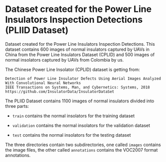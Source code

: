# Dataset created for the Power Line Insulators Inspection Detections (PLIID Dataset)

Dataset created for the Power Line Insulators Inspection Detections. This dataset contains 600 images of normal insulators captured by UAVs in China from the Power Line Insulators Dataset (CPLID) and 500 images of normal insolators captured by UAVs from Colombia by us.

The Chinese Power Line Insolator (CPLID) dataset is getting from:

    Detection of Power Line Insulator Defects Using Aerial Images Analyzed With Convolutional Neural Networks 
    IEEE Transactions on Systems, Man, and Cybernetics: Systems, 2018
    https://github.com/InsulatorData/InsulatorDataSet

The PLIID Dataset contains 1100 images of normal insulators divided into three parts:

- `train` contains the normal insolators for the training dataset


- `validation` contains the normal insolators for the validation dataset


- `test` contains the normal insolators for the testing dataset


The three directories contain two subdirectories, one called `images` contains the image files, the other called `annotations` contains the VOC2007 format annotations.

